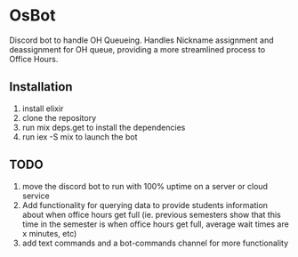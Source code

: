 # OsBot

Discord bot to handle OH Queueing. Handles Nickname assignment and deassignment for OH queue, providing a more streamlined process to Office Hours.

## Installation

1. install elixir
2. clone the repository
3. run mix deps.get to install the dependencies
4. run iex -S mix to launch the bot

## TODO
1. move the discord bot to run with 100% uptime on a server or cloud service
2. Add functionality for querying data to provide students information about when office hours get full (ie. previous semesters show that this time in the semester is when office hours get full, average wait times are x minutes, etc)
3. add text commands and a bot-commands channel for more functionality

